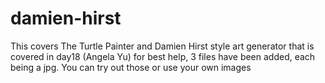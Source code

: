 # damien-hirst
This covers The Turtle Painter and Damien Hirst style art generator that is covered in day18 (Angela Yu)
for best help, 3 files have been added, each being a jpg. 
You can try out those or use your own images
